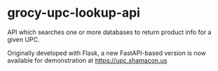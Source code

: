 # grocy-upc-lookup-api

API which searches one or more databases to return product info for a given UPC.

Originally developed with Flask, a new FastAPI-based version is now available for demonstration at https://upc.shamacon.us
